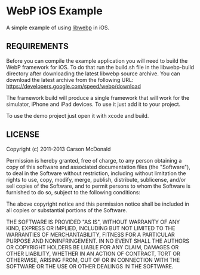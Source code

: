 WebP iOS Example
============================

A simple example of using [libwebp](https://developers.google.com/speed/webp/) in iOS.

## REQUIREMENTS

Before you can compile the example application you will need to build the WebP framework for iOS. To do that run the build.sh file in the libwebp-build directory after downloading the latest libwebp source archive. You can download the latest archive from the following URL: https://developers.google.com/speed/webp/download

The framework build will produce a single framework that will work for the simulator, iPhone and iPad devices. To use it just add it to your project.

To use the demo project just open it with xcode and build.

## LICENSE

Copyright (c) 2011-2013 Carson McDonald

Permission is hereby granted, free of charge, to any person obtaining a copy
of this software and associated documentation files (the "Software"), to deal
in the Software without restriction, including without limitation the rights
to use, copy, modify, merge, publish, distribute, sublicense, and/or sell
copies of the Software, and to permit persons to whom the Software is
furnished to do so, subject to the following conditions:

The above copyright notice and this permission notice shall be included in
all copies or substantial portions of the Software.

THE SOFTWARE IS PROVIDED "AS IS", WITHOUT WARRANTY OF ANY KIND, EXPRESS OR
IMPLIED, INCLUDING BUT NOT LIMITED TO THE WARRANTIES OF MERCHANTABILITY,
FITNESS FOR A PARTICULAR PURPOSE AND NONINFRINGEMENT. IN NO EVENT SHALL THE
AUTHORS OR COPYRIGHT HOLDERS BE LIABLE FOR ANY CLAIM, DAMAGES OR OTHER
LIABILITY, WHETHER IN AN ACTION OF CONTRACT, TORT OR OTHERWISE, ARISING FROM,
OUT OF OR IN CONNECTION WITH THE SOFTWARE OR THE USE OR OTHER DEALINGS IN
THE SOFTWARE.
